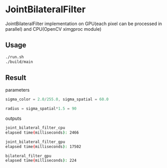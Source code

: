 # JointBilateralFilter
JointBilateralFilter implementation on GPU(each pixel can be processed in parallel) and CPU(OpenCV ximgproc module)

## Usage

```bash
./run.sh
./build/main
```

## Result
parameters
```cpp
sigma_color = 2.0/255.0, sigma_spatial = 60.0

radius = sigma_spatial*1.5 = 90

```

outputs
```bash
joint_bilateral_filter_cpu
elapsed time(milliseconds): 2466

joint_bilateral_filter_gpu
elapsed time(milliseconds): 17502

bilateral_filter_gpu
elapsed time(milliseconds): 224
```